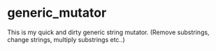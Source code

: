 # generic_mutator
This is my quick and dirty generic string mutator. (Remove substrings, change strings, multiply substrings etc..)
